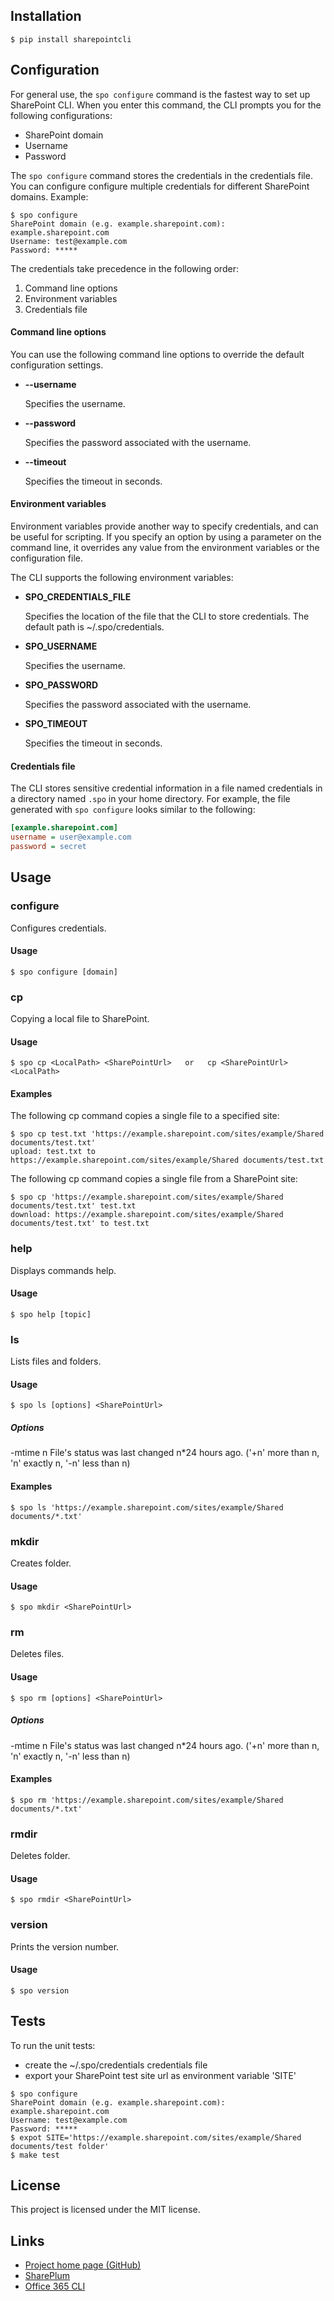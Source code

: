 Installation
------------

```console
$ pip install sharepointcli
```

Configuration
-------------

For general use, the `spo configure` command is the fastest way to set up SharePoint CLI.
When you enter this command, the CLI prompts you for the following configurations:

* SharePoint domain
* Username
* Password

The `spo configure` command stores the credentials in the credentials file.
You can configure configure multiple credentials for different SharePoint domains.
Example:

```console
$ spo configure
SharePoint domain (e.g. example.sharepoint.com): example.sharepoint.com
Username: test@example.com
Password: *****
```

The credentials take precedence in the following order:

1. Command line options
2. Environment variables
3. Credentials file

#### Command line options

You can use the following command line options to override the default configuration settings.

* **--username <string>**

  Specifies the username.

* **--password <string>**

  Specifies the password associated with the username.

* **--timeout <string>**

  Specifies the timeout in seconds.

#### Environment variables

Environment variables provide another way to specify credentials, and can be
useful for scripting.
If you specify an option by using a parameter on the command line, it
overrides any value from the environment variables or the configuration file.

The CLI supports the following environment variables:

* **SPO_CREDENTIALS_FILE**

  Specifies the location of the file that the CLI to store credentials.
  The default path is ~/.spo/credentials.

* **SPO_USERNAME**

  Specifies the username.

* **SPO_PASSWORD**

  Specifies the password associated with the username.

* **SPO_TIMEOUT**

  Specifies the timeout in seconds.

#### Credentials file

The CLI stores sensitive credential information in a file named credentials in a directory named `.spo` in your home directory.
For example, the file generated with `spo configure` looks similar to the following:

```ini
[example.sharepoint.com]
username = user@example.com
password = secret
```

Usage
-----


### configure

Configures credentials.

#### Usage

```console
$ spo configure [domain]
```
        


### cp

Copying a local file to SharePoint.

#### Usage

```console
$ spo cp <LocalPath> <SharePointUrl>   or   cp <SharePointUrl> <LocalPath>
```

#### Examples

The following cp command copies a single file to a specified site:

```console
$ spo cp test.txt 'https://example.sharepoint.com/sites/example/Shared documents/test.txt'
upload: test.txt to https://example.sharepoint.com/sites/example/Shared documents/test.txt
```

The following cp command copies a single file from a SharePoint site:

```console
$ spo cp 'https://example.sharepoint.com/sites/example/Shared documents/test.txt' test.txt
download: https://example.sharepoint.com/sites/example/Shared documents/test.txt' to test.txt
```
        


### help

Displays commands help.

#### Usage

```console
$ spo help [topic]
```
        


### ls

Lists files and folders.

#### Usage

```console
$ spo ls [options] <SharePointUrl>
```

##### Options

-mtime n  File's status was last changed n*24 hours ago. ('+n' more than n, 'n' exactly n, '-n' less than n)

#### Examples

```console
$ spo ls 'https://example.sharepoint.com/sites/example/Shared documents/*.txt'
```
        


### mkdir

Creates folder.

#### Usage

```console
$ spo mkdir <SharePointUrl>
```
        


### rm

Deletes files.

#### Usage

```console
$ spo rm [options] <SharePointUrl>
```

##### Options

-mtime n  File's status was last changed n*24 hours ago. ('+n' more than n, 'n' exactly n, '-n' less than n)

#### Examples

```console
$ spo rm 'https://example.sharepoint.com/sites/example/Shared documents/*.txt'
```
        


### rmdir

Deletes folder.

#### Usage

```console
$ spo rmdir <SharePointUrl>
```
        


### version

Prints the version number.

#### Usage

```console
$ spo version
```
        

Tests
-----

To run the unit tests:

* create the ~/.spo/credentials credentials file
* export your SharePoint test site url as environment variable 'SITE'

```console
$ spo configure
SharePoint domain (e.g. example.sharepoint.com): example.sharepoint.com
Username: test@example.com
Password: *****
$ expot SITE='https://example.sharepoint.com/sites/example/Shared documents/test folder'
$ make test
```

License
-------

This project is licensed under the MIT license.

Links
-----

* [Project home page (GitHub)](https://github.com/andreax79/python-sharepoint-cli)
* [SharePlum](https://github.com/jasonrollins/shareplum)
* [Office 365 CLI](https://github.com/pnp/office365-cli)

